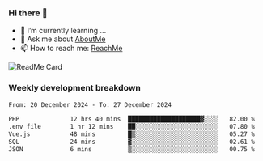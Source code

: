 ### Hi there 👋

- 🌱 I’m currently learning ...
- 💬 Ask me about [AboutMe](https://www.itzcy.com/about)
- 📫 How to reach me: [ReachMe](https://www.itzcy.com/about)

![ReadMe Card](https://github-readme-stats-ten-gilt.vercel.app/api?username=SuperChenYun&show_icons=true&title_color=fff&icon_color=79ff97&text_color=9f9f9f&bg_color=151515&hide_border=true)

### Weekly development breakdown
<!--START_SECTION:waka-->

```txt
From: 20 December 2024 - To: 27 December 2024

PHP              12 hrs 40 mins  ████████████████████▓░░░░   82.00 %
.env file        1 hr 12 mins    ██░░░░░░░░░░░░░░░░░░░░░░░   07.80 %
Vue.js           48 mins         █▒░░░░░░░░░░░░░░░░░░░░░░░   05.27 %
SQL              24 mins         ▓░░░░░░░░░░░░░░░░░░░░░░░░   02.61 %
JSON             6 mins          ▒░░░░░░░░░░░░░░░░░░░░░░░░   00.75 %
```

<!--END_SECTION:waka-->
